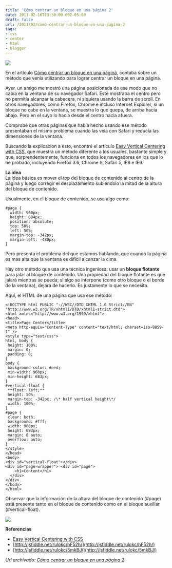 ```yaml
---
title: 'Cómo centrar un bloque en una página 2'
date: 2011-02-16T13:30:00.002-05:00
draft: false
url: /2011/02/como-centrar-un-bloque-en-una-pagina-2
tags: 
- css
- center
- html
- blogger
---
```


[![](http://3.bp.blogspot.com/-N0g311E0a9w/TDepqPckZoI/AAAAAAAABJQ/E9ODF_y8rf4/s1600/center_in_page.png)](http://3.bp.blogspot.com/-N0g311E0a9w/TDepqPckZoI/AAAAAAAABJQ/E9ODF_y8rf4/s1600/center_in_page.png)

En el artículo [Cómo centrar un bloque en una página](http://akcdev.blogspot.com/2010/07/como-centrar-un-bloque-en-una-pagina.html), contaba sobre un método que venía utilizando para lograr centrar un bloque en una página.  
  
Ayer, un amigo me mostró una página posicionada de ese modo que no cabía en la ventana de su navegador Safari. Este mostraba el centro pero no permitía alcanzar la cabecera, ni siquiera usando la barra de scroll. En otros navegadores, como Firefox, Chrome e incluso Internet Explorer, si un bloque no cabe en la ventana, se muestra lo que quepa, de arriba hacia abajo. Pero en el suyo lo hacía desde el centro hacia afuera.  
  
Comprobé que otras páginas que había hecho usando ese método presentaban el mismo problema cuando las veía con Safari y reducía las dimensiones de la ventana.  
  
Buscando la explicacion a esto, encontré el artículo [Easy Vertical Centering with CSS](http://www.search-this.com/2008/05/15/easy-vertical-centering-with-css/), que muestra un método diferente a los usuales, bastante simple y que, sorprendentemente, funciona en todos los navegadores en los que lo he probado, incluyendo Firefox 3.6, Chrome 9, Safari 5, IE8 e IE6.  
  
**La idea**  
La idea básica es mover el top del bloque de contenido al centro de la página y luego corregir el desplazamiento subiéndolo la mitad de la altura del bloque de contenido.  
  
Usualmente, en el bloque de contenido, se usa algo como:  
  
```
#page {  
  width: 960px;  
  height: 684px;  
  position: absolute;  
  top: 50%;  
  left: 50%;  
  margin-top: -342px;  
  margin-left: -480px;  
}  

```  
Pero presenta el problema del que estamos hablando, que cuando la página es mas alta que la ventana es difícil alcanzar la cima.  
  
Hay otro método que usa una técnica ingeniosa: usar un **bloque flotante** para jalar al bloque de contenido. Una propiedad del bloque flotante es que jalará mientras se pueda; si algo se interpone (como otro bloque o el borde de la ventana), dejara de hacerlo. Es justamente lo que se necesita.  
  
Aquí, el HTML de una página que usa ese método:  
  
```
<!DOCTYPE html PUBLIC "-//W3C//DTD XHTML 1.0 Strict//EN" "http://www.w3.org/TR/xhtml1/DTD/xhtml1-strict.dtd">  
<html xmlns="http://www.w3.org/1999/xhtml">  
<head>  
<title>Page Center</title>  
<meta http-equiv="Content-Type" content="text/html; charset=iso-8859-1" />  
<style type="text/css">  
html, body {  
 height: 100%;  
 margin: 0;  
 padding: 0;  
}  
body {  
 background-color: #eed;  
 min-width: 960px;  
 min-height: 683px;  
}  
#vertical-float {  
 **float: left;**  
 height: 50%;  
 margin-top: -342px; /\* half vertical height\*/  
 width: 100%;  
}  
#page {  
 clear: both;  
 background: #fff;  
 width: 960px;  
 height: 683px;  
 margin: 0 auto;  
 overflow: auto;  
}  
</style>  
</head>  
<body>  
<div id="vertical-float"></div>  
<div id="page-wrapper"> <div id="page">  
    <h1>Content</h1>  
  </div>  
</div>  
</body>  
</html>  

```  
Observar que la información de la altura del bloque de contenido (#page) está presente tanto en el bloque de contenido como en el bloque auxiliar (#vertical-float).  

[![](http://3.bp.blogspot.com/-XM5EBSwSBY4/T_SurFg_MTI/AAAAAAAAB7E/kVUKORoyZAY/s320/center_in_page.jpg)](http://3.bp.blogspot.com/-XM5EBSwSBY4/T_SurFg_MTI/AAAAAAAAB7E/kVUKORoyZAY/s1600/center_in_page.jpg)

  
**Referencias**  

*   [Easy Vertical Centering with CSS](http://www.search-this.com/2008/05/15/easy-vertical-centering-with-css/)
*   [http://jsfiddle.net/rulokc/hF52h/](http://jsfiddle.net/rulokc/hF52h/)
*   [http://jsfiddle.net/rulokc/5mkBJ/](http://jsfiddle.net/rulokc/5mkBJ/)

_*Url archivado: [Cómo centrar un bloque en una página 2](https://akcdev.blogspot.com/2011/02/como-centrar-un-bloque-en-una-pagina-2.html)*_
